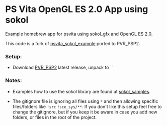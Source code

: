 # PS Vita OpenGL ES 2.0 App using sokol
Example homebrew app for psvita using sokol_gfx and OpenGL ES 2.0.

This code is a fork of [psvita_sokol_example](https://github.com/valiet/psvita_sokol_example) ported to PVR_PSP2.

### Setup:
- Download [PVR_PSP2](https://github.com/GrapheneCt/PVR_PSP2) latest release, unpack to ``

### Notes:
- Examples how to use the sokol library are found at [sokol_samples](https://github.com/floooh/sokol-samples).

- The gitignore file is ignoring all files using `*` and then allowing specific files/folders like `!src` `!sce_sys/**`. If you don't like this setup feel free to change the gitignore, but if you keep it be aware in case you add new folders, or files in the root of the project. 

